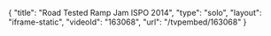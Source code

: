 {
    "title": "Road Tested Ramp Jam ISPO 2014",
    "type": "solo",
    "layout": "iframe-static",
    "videoId": "163068",
    "url": "\/tvpembed\/163068"
}